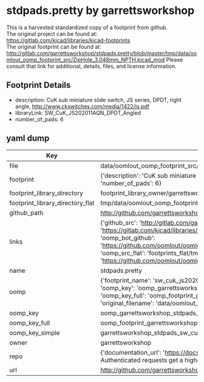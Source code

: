 # stdpads.pretty by garrettsworkshop  
This is a harvested standardized copy of a footprint from github.  
The original project can be found at:  
https://gitlab.com/kicad/libraries/kicad-footprints  
The original footprint can be found at:
http://gitlab.com/garrettsworkshop/stdpads.pretty/blob/master/tmp/data/oomlout_oomp_footprint_src/ZipHole_3.048mm_NPTH.kicad_mod
Please consult that link for additional, details, files, and license information.  
## Footprint Details
* description: CuK sub miniature slide switch, JS series, DPDT, right angle, http://www.ckswitches.com/media/1422/js.pdf  
* libraryLink: SW_CuK_JS202011AQN_DPDT_Angled  
* number_of_pads: 6  
## yaml dump  
| Key | Value |  
| --- | --- |  
| file | data/oomlout_oomp_footprint_src/stdpads.pretty/SW_CuK_JS202011AQN_DPDT_Angled.kicad_mod |  
| footprint | {'description': 'CuK sub miniature slide switch, JS series, DPDT, right angle, http://www.ckswitches.com/media/1422/js.pdf', 'libraryLink': 'SW_CuK_JS202011AQN_DPDT_Angled', 'number_of_pads': 6} |  
| footprint_library_directory | footprint_library_owner/garrettsworkshop_stdpads.pretty |  
| footprint_library_directory_flat | tmp/data/oomlout_oomp_footprint_src/footprints_flat/garrettsworkshop_stdpads_sw_cuk_js202011aqn_dpdt_angled/working |  
| github_path | http://github.com/garrettsworkshop/stdpads.pretty/blob/master/tmp/data/oomlout_oomp_footprint_src/SW_CuK_JS202011AQN_DPDT_Angled.kicad_mod |  
| links | {'github_src': 'http://gitlab.com/garrettsworkshop/stdpads.pretty/blob/master/tmp/data/oomlout_oomp_footprint_src/ZipHole_3.048mm_NPTH.kicad_mod', 'github_src_repo': 'https://gitlab.com/kicad/libraries/kicad-footprints', 'oomp_bot': 'tmp/data/oomlout_oomp_footprint_src/footprints/garrettsworkshop_stdpads_sw_cuk_js202011aqn_dpdt_angled/working', 'oomp_bot_github': 'https://github.com/oomlout/oomlout_oomp_footprint_bot/tree/main/tmp/data/oomlout_oomp_footprint_src/footprints/garrettsworkshop_stdpads_sw_cuk_js202011aqn_dpdt_angled/working', 'oomp_src_flat': 'footprints_flat/tmp/data/oomlout_oomp_footprint_src/footprints_flat/garrettsworkshop_stdpads_sw_cuk_js202011aqn_dpdt_angled/working', 'oomp_src_flat_github': 'https://github.com/oomlout/oomlout_oomp_footprint_src/tree/main/tmp/data/oomlout_oomp_footprint_src/footprints_flat/garrettsworkshop_stdpads_sw_cuk_js202011aqn_dpdt_angled/working'} |  
| name | stdpads.pretty |  
| oomp | {'footprint_name': 'sw_cuk_js202011aqn_dpdt_angled', 'library_name': 'stdpads', 'md5': 'ce8b4d0a88f9afaf7978dd081799878f', 'md5_10': 'ce8b4d0a88', 'md5_5': 'ce8b4', 'md5_6': 'ce8b4d', 'oomp_key': 'oomp_garrettsworkshop_stdpads_sw_cuk_js202011aqn_dpdt_angled', 'oomp_key_extra': 'oomp_footprint_garrettsworkshop_stdpads_sw_cuk_js202011aqn_dpdt_angled', 'oomp_key_full': 'oomp_footprint_garrettsworkshop_stdpads_sw_cuk_js202011aqn_dpdt_angled_ce8b4d', 'oomp_key_simple': 'garrettsworkshop_stdpads_sw_cuk_js202011aqn_dpdt_angled', 'original_filename': 'data/oomlout_oomp_footprint_src/stdpads.pretty/SW_CuK_JS202011AQN_DPDT_Angled.kicad_mod', 'owner_name': 'garrettsworkshop'} |  
| oomp_key | oomp_garrettsworkshop_stdpads_sw_cuk_js202011aqn_dpdt_angled |  
| oomp_key_full | oomp_footprint_garrettsworkshop_stdpads_sw_cuk_js202011aqn_dpdt_angled |  
| oomp_key_simple | garrettsworkshop_stdpads_sw_cuk_js202011aqn_dpdt_angled |  
| owner | garrettsworkshop |  
| repo | {'documentation_url': 'https://docs.github.com/rest/overview/resources-in-the-rest-api#rate-limiting', 'message': "API rate limit exceeded for 84.66.142.224. (But here's the good news: Authenticated requests get a higher rate limit. Check out the documentation for more details.)"} |  
| url | http://github.com/garrettsworkshop/stdpads.pretty |  

